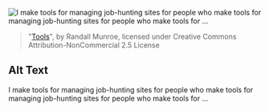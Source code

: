 ![I make tools for managing job-hunting sites for people who make tools for managing job-hunting sites for people who make tools for ...](https://imgs.xkcd.com/comics/tools.png)
> "[Tools](https://xkcd.com/1629/)", by Randall Munroe, licensed under Creative Commons Attribution-NonCommercial 2.5 License

## Alt Text
I make tools for managing job-hunting sites for people who make tools for managing job-hunting sites for people who make tools for ...
